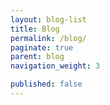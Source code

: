 ```yaml
---
layout: blog-list
title: Blog
permalink: /blog/
paginate: true
parent: blog
navigation_weight: 3

published: false
---
```

